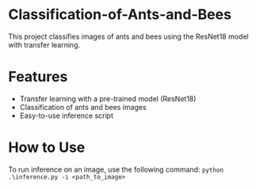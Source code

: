# Classification-of-Ants-and-Bees
This project classifies images of ants and bees using the ResNet18 model with transfer learning.
# Features
- Transfer learning with a pre-trained model (ResNet18)
- Classification of ants and bees images
- Easy-to-use inference script
# How to Use 
To run inference on an image, use the following command:
```python .\inference.py -i <path_to_image>```
